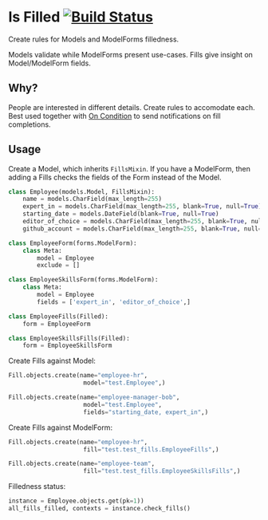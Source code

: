 Is Filled [![Build Status](https://travis-ci.org/futurice/isfilled.svg?branch=master)](https://travis-ci.org/futurice/isfilled)
============

Create rules for Models and ModelForms filledness.

Models validate while ModelForms present use-cases. Fills give insight on Model/ModelForm fields.

Why?
----

People are interested in different details. Create rules to accomodate each. Best used together with [On Condition](https://github.com/futurice/oncondition)
to send notifications on fill completions.

Usage
-----

Create a Model, which inherits `FillsMixin`. If you have a ModelForm, then adding a Fills checks the fields of the Form instead of the Model.

```python
class Employee(models.Model, FillsMixin):
    name = models.CharField(max_length=255)
    expert_in = models.CharField(max_length=255, blank=True, null=True)
    starting_date = models.DateField(blank=True, null=True)
    editor_of_choice = models.CharField(max_length=255, blank=True, null=True)
    github_account = models.CharField(max_length=255, blank=True, null=True)

class EmployeeForm(forms.ModelForm):
    class Meta:
        model = Employee
        exclude = []

class EmployeeSkillsForm(forms.ModelForm):
    class Meta:
        model = Employee
        fields = ['expert_in', 'editor_of_choice',]

class EmployeeFills(Filled):
    form = EmployeeForm

class EmployeeSkillsFills(Filled):
    form = EmployeeSkillsForm
```

Create Fills against Model:

```python
Fill.objects.create(name="employee-hr",
                     model="test.Employee",)

Fill.objects.create(name="employee-manager-bob",
                     model="test.Employee",
                     fields="starting_date, expert_in",)
```

Create Fills against ModelForm:

```python
Fill.objects.create(name="employee-hr",
                     fill="test.test_fills.EmployeeFills",)

Fill.objects.create(name="employee-team",
                     fill="test.test_fills.EmployeeSkillsFills",)
```

Filledness status:

```python
instance = Employee.objects.get(pk=1))
all_fills_filled, contexts = instance.check_fills()
```


